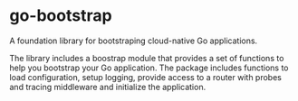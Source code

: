 # go-bootstrap

A foundation library for bootstraping cloud-native Go applications.

The library includes a boostrap module that provides a set of functions to help you bootstrap your Go application. The package includes functions to load configuration, setup logging, provide access to a router with probes and tracing middleware and initialize the application.
